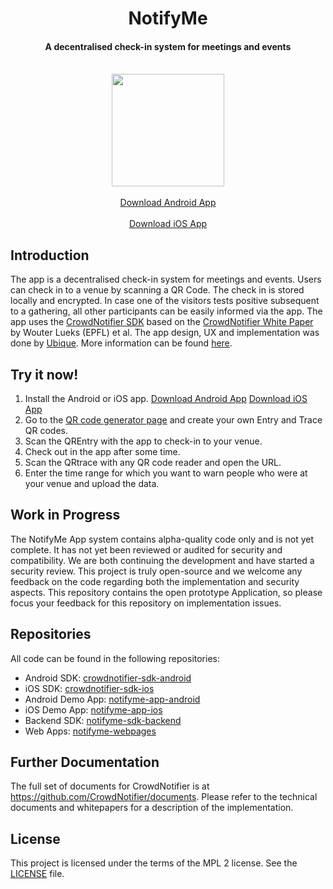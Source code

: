 <h1 align="center">NotifyMe</h1>
<h4 align="center">A decentralised check-in system for meetings and events</h4>
<br />
<div align="center">
  <img width="180" height="180" src="https://github.com/notifyme-app/notifyme-app-android/raw/develop/app/src/main/app_icon-playstore.png" />
  <br />
  <br />
  <a href="https://play.google.com/store/apps/details?id=ch.ubique.notifyme">Download Android App</a>
  <br />
  <br />
  <a href="https://apps.apple.com/app/id1537859001">Download iOS App</a>
</div>

## Introduction

The app is a decentralised check-in system for meetings and events. Users can check in to a venue by scanning a QR Code. The check in is stored locally and encrypted. In case one of the visitors tests positive subsequent to a gathering, all other participants can be easily informed via the app. The app uses the [CrowdNotifier SDK](https://github.com/CrowdNotifier/crowdnotifier-sdk-android) based on the [CrowdNotifier White Paper](https://github.com/CrowdNotifier/documents) by Wouter Lueks (EPFL) et al. The app design, UX and implementation was done by [Ubique](https://ubique.ch/). More information can be found [here](https://notify-me.ch).

## Try it now!
1. Install the Android or iOS app. [Download Android App](https://play.google.com/store/apps/details?id=ch.ubique.notifyme) [Download iOS App](https://apps.apple.com/app/id1537859001)
2. Go to the [QR code generator page](https://qr-gen.notify-me.ch/) and create your own Entry and Trace QR codes.
3. Scan the QREntry with the app to check-in to your venue.
4. Check out in the app after some time.
5. Scan the QRtrace with any QR code reader and open the URL.
6. Enter the time range for which you want to warn people who were at your venue and upload the data.

## Work in Progress
The NotifyMe App system contains alpha-quality code only and is not yet complete. It has not yet been reviewed or audited for security and compatibility. We are both continuing the development and have started a security review. This project is truly open-source and we welcome any feedback on the code regarding both the implementation and security aspects.
This repository contains the open prototype Application, so please focus your feedback for this repository on implementation issues.

## Repositories
All code can be found in the following repositories:
* Android SDK: [crowdnotifier-sdk-android](https://github.com/CrowdNotifier/crowdnotifier-sdk-android)
* iOS SDK: [crowdnotifier-sdk-ios](https://github.com/CrowdNotifier/crowdnotifier-sdk-ios)
* Android Demo App: [notifyme-app-android](https://github.com/notifyme-app/notifyme-app-android)
* iOS Demo App: [notifyme-app-ios](https://github.com/notifyme-app/notifyme-app-ios)
* Backend SDK: [notifyme-sdk-backend](https://github.com/notifyme-app/notifyme-sdk-backend)
* Web Apps: [notifyme-webpages](https://github.com/notifyme-app/notifyme-webpages)



## Further Documentation
The full set of documents for CrowdNotifier is at https://github.com/CrowdNotifier/documents. Please refer to the technical documents and whitepapers for a description of the implementation.

## License
This project is licensed under the terms of the MPL 2 license. See the [LICENSE](LICENSE) file.
